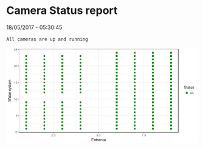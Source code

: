 Camera Status report
================
18/05/2017 - 05:30:45

    All cameras are up and running

![](camreport_files/figure-markdown_github/unnamed-chunk-2-1.png)
